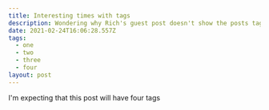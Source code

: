 ```yaml
---
title: Interesting times with tags
description: Wondering why Rich's guest post doesn't show the posts tag
date: 2021-02-24T16:06:28.557Z
tags:
  - one
  - two
  - three
  - four
layout: post
---
```

I'm expecting that this post will have four tags